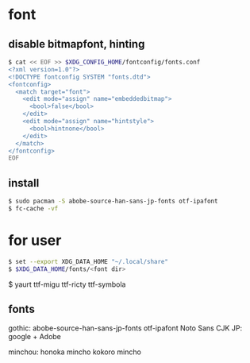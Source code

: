 font
====

## disable bitmapfont, hinting

```bash
$ cat << EOF >> $XDG_CONFIG_HOME/fontconfig/fonts.conf
<?xml version=1.0"?>
<!DOCTYPE fontconfig SYSTEM "fonts.dtd">
<fontconfig>
  <match target="font">
    <edit mode="assign" name="embeddedbitmap">
      <bool>false</bool>
    </edit>
    <edit mode="assign" name="hintstyle">
      <bool>hintnone</bool>
    </edit>
  </match>
</fontconfig>
EOF
```


## install

```bash
$ sudo pacman -S abobe-source-han-sans-jp-fonts otf-ipafont
$ fc-cache -vf
```

# for user

```bash
$ set --export XDG_DATA_HOME "~/.local/share"
$ $XDG_DATA_HOME/fonts/<font dir>
```

$ yaurt ttf-migu ttf-ricty ttf-symbola


## fonts

gothic:
abobe-source-han-sans-jp-fonts
otf-ipafont
Noto Sans CJK JP: google + Adobe

minchou:
honoka mincho
kokoro mincho


